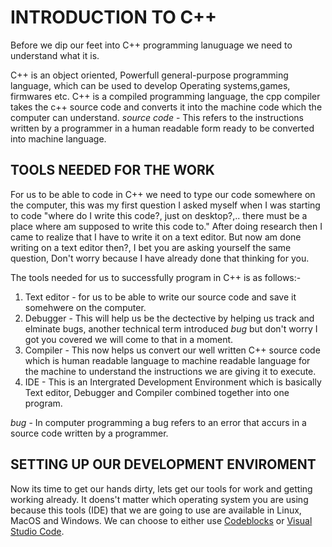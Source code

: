 # INTRODUCTION TO C++

Before we dip our feet into C++ programming lanuguage we need to understand what it is.

C++ is an object oriented, Powerfull general-purpose programming language, which can be used to develop Operating systems,games, firmwares etc.
C++ is a compiled programming language, the cpp compiler takes the c++ source code and converts it into the machine code which the computer can understand.
*source code* - This refers to the instructions written by a programmer in a human readable form ready to be converted into machine language.


## TOOLS NEEDED FOR THE WORK

For us to be able to code in C++ we need to type our code somewhere on the computer, this was my first question I asked myself when I was starting to code "where do I write this code?, just on desktop?,.. there must be a place where am supposed to write this code to." After doing research then I came to realize that I have to write it on a text editor. But now am done writing on a text editor then?, I bet you are asking yourself the same question, Don't worry because I have already done that thinking for you.

The tools needed for us to successfully program in C++ is as follows:-
1. Text editor - for us to be able to write our source code and save it somehwere on the computer.
2. Debugger - This will help us be the dectective by helping us track and elminate bugs, another technical term introduced *bug* but don't worry I got you covered we will come to that in a moment.
3. Compiler - This now helps us convert our well written C++ source code which is human readable language to machine readable language for the machine to understand the instructions we are giving it to execute.
4. IDE - This is an Intergrated Development Environment which is basically Text editor, Debugger and Compiler combined together into one program.

*bug* - In computer programming a bug refers to an error that accurs in a source code written by a programmer.

## SETTING UP OUR DEVELOPMENT ENVIROMENT

Now its time to get our hands dirty, lets get our tools for work and getting working already.
It doens't matter which operating system you are using because this tools (IDE) that we are going to use are available in Linux, MacOS and Windows.
We can choose to either use [Codeblocks]([https://www.codeblocks.org/downloads/binaries/) or [Visual Studio Code]([https://code.visualstudio.com/docs/cpp/config-mingw).



